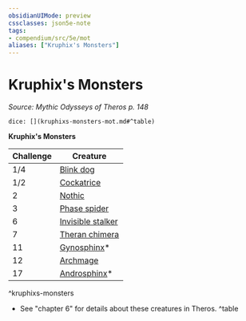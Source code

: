 ```yaml
---
obsidianUIMode: preview
cssclasses: json5e-note
tags:
- compendium/src/5e/mot
aliases: ["Kruphix's Monsters"]
---
```

# Kruphix's Monsters
*Source: Mythic Odysseys of Theros p. 148* 

`dice: [](kruphixs-monsters-mot.md#^table)`

**Kruphix's Monsters**

| Challenge | Creature |
|-----------|----------|
| 1/4 | [Blink dog](b_blink-dog.md) |
| 1/2 | [Cockatrice](b_cockatrice.md) |
| 2 | [Nothic](b_nothic.md) |
| 3 | [Phase spider](b_phase-spider.md) |
| 6 | [Invisible stalker](b_invisible-stalker.md) |
| 7 | [Theran chimera](b_theran-chimera-mot.md) |
| 11 | [Gynosphinx](b_gynosphinx.md)* |
| 12 | [Archmage](b_archmage.md) |
| 17 | [Androsphinx](b_androsphinx.md)* |
^kruphixs-monsters

* See "chapter 6" for details about these creatures in Theros.
^table